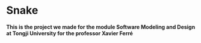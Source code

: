 # Snake

**This is the project we made for the module Software Modeling and Design at Tongji University for the professor Xavier Ferré**
